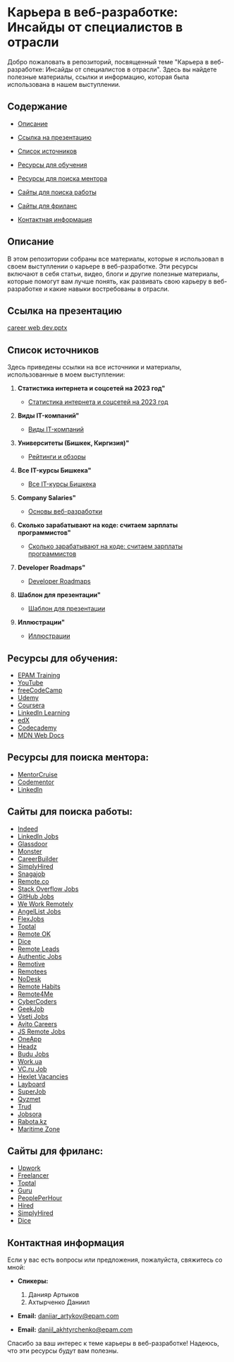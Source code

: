 # Карьера в веб-разработке: Инсайды от специалистов в отрасли

Добро пожаловать в репозиторий, посвященный теме "Карьера в веб-разработке: Инсайды от специалистов в отрасли". Здесь вы найдете полезные материалы, ссылки и информацию, которая была использована в нашем выступлении.

## Содержание

- [Описание](#описание)
- [Ссылка на презентацию](#ссылка-на-презентацию)

- [Список источников](#список-источников)
- [Ресурсы для обучения](#ресурсы-для-обучения)
- [Ресурсы для поиска ментора](#ресурсы-для-поиска-ментора)
- [Сайты для поиска работы](#сайты-для-поиска-работы)
- [Сайты для фриланс](#сайты-для-фриланс)
- [Контактная информация](#контактная-информация)

## Описание

В этом репозитории собраны все материалы, которые я использовал в своем выступлении о карьере в веб-разработке. Эти ресурсы включают в себя статьи, видео, блоги и другие полезные материалы, которые помогут вам лучше понять, как развивать свою карьеру в веб-разработке и какие навыки востребованы в отрасли.

## Ссылка на презентацию
[career web dev.pptx](https://docs.google.com/presentation/d/1PDzP1L1fNym1G8YQ8bIC4BQkczkbUkik/edit?usp=sharing&ouid=102377601796325804859&rtpof=true&sd=true/)

## Список источников

Здесь приведены ссылки на все источники и материалы, использованные в моем выступлении:

1. **Статистика интернета и соцсетей на 2023 год"**
   - [Статистика интернета и соцсетей на 2023 год](https://www.web-canape.ru/business/statistika-interneta-i-socsetej-na-2023-god-cifry-i-trendy-v-mire-i-v-rossii/)

2. **Виды IT-компаний"**
   - [Виды IT-компаний](https://teachmeskills.by/blog/vydy-it-copmanyi?ysclid=lwrlc3aidc833899082)

3. **Университеты (Бишкек, Киргизия)"**
   - [Рейтинги и обзоры](https://www.universityguru.ru/universitety-bishkek)

4. **Все IT-курсы Бишкека"**
   - [Все IT-курсы Бишкека](https://mektep.pro/it/?hl=ru)

5. **Company Salaries"**
   - [Основы веб-разработки](https://www.glassdoor.com/Salaries/index.html)

6. **Сколько зарабатывают на коде: считаем зарплаты программистов"**
   - [Сколько зарабатывают на коде: считаем зарплаты программистов](https://roadmap.sh/)

7. **Developer Roadmaps"**
   - [Developer Roadmaps](https://practicum.yandex.ru/blog/skolko-zarabatyvayut-programmisty/)
     
8. **Шаблон для презентации"**
   - [Шаблон для презентации](https://slidesgo.com/)

9. **Иллюстрации"**
   - [Иллюстрации](https://storyset.com/)

## Ресурсы для обучения:

- [EPAM Training](https://training.epam.com/)
- [YouTube](https://www.youtube.com/)
- [freeCodeCamp](https://www.freecodecamp.org/)
- [Udemy](https://www.udemy.com/)
- [Coursera](https://www.coursera.org/)
- [LinkedIn Learning](https://www.linkedin.com/learning/)
- [edX](https://www.edx.org/)
- [Codecademy](https://www.codecademy.com/)
- [MDN Web Docs](https://developer.mozilla.org/)

## Ресурсы для поиска ментора:

- [MentorCruise](https://mentorcruise.com/)
- [Codementor](https://www.codementor.io/)
- [LinkedIn](https://www.linkedin.com/)

## Сайты для поиска работы:

- [Indeed](https://www.indeed.com/)
- [LinkedIn Jobs](https://www.linkedin.com/jobs/)
- [Glassdoor](https://www.glassdoor.com/Job/)
- [Monster](https://www.monster.com/)
- [CareerBuilder](https://www.careerbuilder.com/)
- [SimplyHired](https://www.simplyhired.com/)
- [Snagajob](https://www.snagajob.com/)
- [Remote.co](https://remote.co)
- [Stack Overflow Jobs](https://stackoverflow.com/jobs)
- [GitHub Jobs](https://jobs.github.com)
- [We Work Remotely](https://weworkremotely.com)
- [AngelList Jobs](https://angel.co/jobs)
- [FlexJobs](https://www.flexjobs.com)
- [Toptal](https://www.toptal.com)
- [Remote OK](https://remoteok.io)
- [Dice](https://www.dice.com)
- [Remote Leads](https://remoteleads.io)
- [Authentic Jobs](https://authenticjobs.com)
- [Remotive](https://remotive.io)
- [Remotees](https://remotees.com)
- [NoDesk](https://nodesk.co)
- [Remote Habits](https://remotehabits.com)
- [Remote4Me](https://remote4me.com)
- [CyberCoders](https://www.cybercoders.com)
- [GeekJob](https://geekjob.ru/)
- [Vseti Jobs](https://www.vseti.app/jobs)
- [Avito Careers](https://career.avito.com/vacancies/)
- [JS Remote Jobs](https://jsremote.jobs/)
- [OneApp](https://oneapp.ly/)
- [Headz](https://app.headz.io/candidates/new)
- [Budu Jobs](https://budu.jobs/vacancies)
- [Work.ua](https://www.work.ua/jobs/)
- [VC.ru Job](https://vc.ru/job)
- [Hexlet Vacancies](https://cv.hexlet.io/vacancies)
- [Layboard](https://layboard.com/)
- [SuperJob](https://www.superjob.ru/vacancy/)
- [Qyzmet](https://qyzmet.kz/vacansii)
- [Trud](https://kz.trud.com/)
- [Jobsora](https://jobsora.com/)
- [Rabota.kz](https://rabota.kz/)
- [Maritime Zone](https://maritime-zone.com/)

## Сайты для фриланс:

- [Upwork](https://www.upwork.com/)
- [Freelancer](https://www.freelancer.com/)
- [Toptal](https://www.toptal.com/)
- [Guru](https://www.guru.com/)
- [PeoplePerHour](https://www.peopleperhour.com/)
- [Hired](https://hired.com/)
- [SimplyHired](https://www.simplyhired.com/)
- [Dice](https://www.dice.com/)

## Контактная информация

Если у вас есть вопросы или предложения, пожалуйста, свяжитесь со мной:

- **Спикеры:**
     1. Данияр Артыков
     2. Ахтырченко Даниил 

- **Email:** [daniiar_artykov@epam.com](mailto:daniiar_artykov@epam.com)
- **Email:** [daniil_akhtyrchenko@epam.com](mailto:daniil_akhtyrchenko@epam.com])

Спасибо за ваш интерес к теме карьеры в веб-разработке! Надеюсь, что эти ресурсы будут вам полезны.
